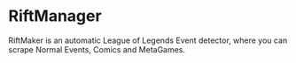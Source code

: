 # RiftManager
RiftMaker is an automatic League of Legends Event detector, where you can scrape Normal Events, Comics and MetaGames.
